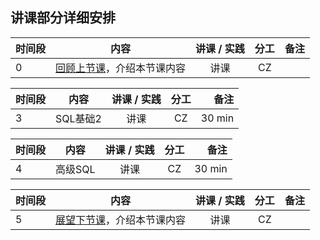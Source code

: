 ## 讲课部分详细安排

|  时间段   |  内容    |   讲课 / 实践   |  分工  |    备注   |
| :---     |   :----:    |   :----:    |    :----:    |       ---: |
|    0     | [回顾上节课](8-FBD.md)，介绍本节课内容     |  讲课    |     CZ     |         |

| 时间段 |   内容   | 讲课 / 实践 | 分工 | 备注 |
| :----- | :------: | :---------: | :--: | ---: |
| 3      | SQL基础2 |    讲课     |  CZ  |  30 min    |


| 时间段 |  内容   | 讲课 / 实践 | 分工 | 备注 |
| :----- | :-----: | :---------: | :--: | ---: |
| 4      | 高级SQL |    讲课     |  CZ  |   30 min   |

| 时间段 |                  内容                  | 讲课 / 实践 | 分工 | 备注 |
| :----- | :------------------------------------: | :---------: | :--: | ---: |
| 5      | [展望下节课](10-FBD.md)，介绍本节课内容 |    讲课     |  CZ  |      |

